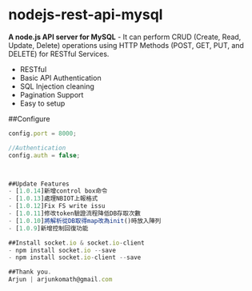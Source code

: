 # nodejs-rest-api-mysql
**A node.js API server for MySQL** - It can perform CRUD (Create, Read, Update, Delete) operations using HTTP Methods (POST, GET, PUT, and DELETE) for RESTful Services.

- RESTful
- Basic API Authentication
- SQL Injection cleaning
- Pagination Support
- Easy to setup

##Configure
```javascript
config.port = 8000;

//Authentication
config.auth = false;



##Update Features
- [1.0.14]新增control box命令
- [1.0.13]處理NBIOT上報格式
- [1.0.12]Fix FS write issu
- [1.0.11]修改token驗證流程降低DB存取次數
- [1.0.10]將解析從DB取得map改為init()時放入陣列
- [1.0.9]新增控制回復功能

##Install socket.io & socket.io-client
- npm install socket.io --save
- npm install socket.io-client --save

##Thank you.
Arjun | arjunkomath@gmail.com
